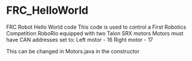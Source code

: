 # FRC_HelloWorld
FRC Robot Hello World code
This code is used to control a First Robotics Competition RoboRio equipped with two Talon SRX motors
Motors must have CAN addresses set to:
Left motor - 16
Right motor - 17

This can be changed in Motors.java in the constructor
